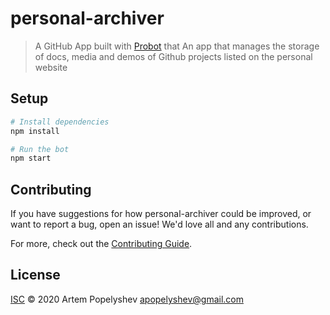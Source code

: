 # personal-archiver

> A GitHub App built with [Probot](https://github.com/probot/probot) that An app that manages the storage of docs, media and demos of Github projects listed on the personal website

## Setup

```sh
# Install dependencies
npm install

# Run the bot
npm start
```

## Contributing

If you have suggestions for how personal-archiver could be improved, or want to report a bug, open an issue! We'd love all and any contributions.

For more, check out the [Contributing Guide](CONTRIBUTING.md).

## License

[ISC](LICENSE) © 2020 Artem Popelyshev <apopelyshev@gmail.com>

